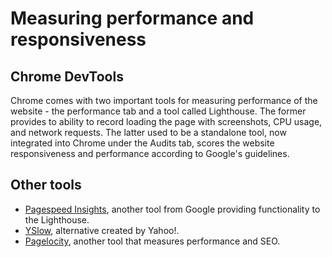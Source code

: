 # Measuring performance and responsiveness

## Chrome DevTools

Chrome comes with two important tools for measuring performance of the website - the performance tab and a tool called Lighthouse.
The former provides to ability to record loading the page with screenshots, CPU usage, and network requests.
The latter used to be a standalone tool, now integrated into Chrome under the Audits tab,
scores the website responsiveness and performance according to Google's guidelines.

## Other tools

- [Pagespeed Insights](https://developers.google.com/speed/pagespeed/insights/), another tool from Google providing functionality to the Lighthouse.
- [YSlow](http://yslow.org), alternative created by Yahoo!.
- [Pagelocity](https://pagelocity.com), another tool that measures performance and SEO.